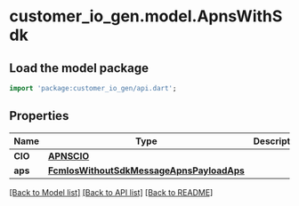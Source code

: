 # customer_io_gen.model.ApnsWithSdk

## Load the model package
```dart
import 'package:customer_io_gen/api.dart';
```

## Properties
Name | Type | Description | Notes
------------ | ------------- | ------------- | -------------
**CIO** | [**APNSCIO**](APNSCIO.md) |  | [optional] 
**aps** | [**FcmIosWithoutSdkMessageApnsPayloadAps**](FcmIosWithoutSdkMessageApnsPayloadAps.md) |  | [optional] 

[[Back to Model list]](../README.md#documentation-for-models) [[Back to API list]](../README.md#documentation-for-api-endpoints) [[Back to README]](../README.md)



